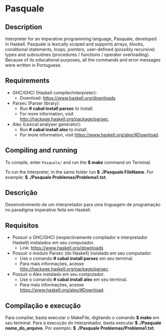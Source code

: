 # Pasquale

## Description
Interpreter for an imperative programming language, Pasquale, developed in Haskell. Pasquale is lexically scoped and supports arrays, blocks, conditional statements, loops, pointers, user-defined (possibly recursive) types and subroutines (procedures / functions / operator overloading). Because of its educational purposes, all the commands and error messages were written in Portuguese.

## Requirements

* GHC/GHCI (Haskell compiler/interpreter):
   * Download: https://www.haskell.org/downloads
* Parsec (Parser library):
   * Run **# cabal install parsec** to install.
   * For more information, visit http://hackage.haskell.org/package/parsec.
* Alex (Lexical analyser generator):
   * Run **# cabal install alex** to install.
   * For more information, visit https://www.haskell.org/alex/#Download.

## Compiling and running
To compile, enter `Pasquale/` and run the **$ make** command on Terminal.

To run the Interpreter, in the same folder run **$ ./Pasquale FileName**. For example: **$ ./Pasquale Problemas/Problema1.txt**.


## Descrição
Desenvolvimento de um interpretador para uma linguagem de programação no paradigma imperativo feita em Haskell.

## Requisitos

* Possuir o GHC/GHCI (respectivamente compilador e interpretador Haskell) instalados em seu computador.
   * Link: https://www.haskell.org/downloads
* Possuir o módulo Parsec (do Haskell) instalado em seu computador.
   * Use o comando **# cabal install parsec** em seu terminal.
   * Para mais informações, acesse http://hackage.haskell.org/package/parsec.
* Possuir o Alex instalado em seu computador.
   * Use o comando **# cabal install alex** em seu terminal.
   * Para mais informações, acesse https://www.haskell.org/alex/#Download.

## Compilação e execução
Para compilar, basta executar o MakeFile, digitando o comando **$ make** em seu terminal. Para a execução do interpretador, basta executar **$ ./Pasquale nome_do_arquivo**. Por exemplo: **$ ./Pasquale Problemas/Problema1.txt**.
